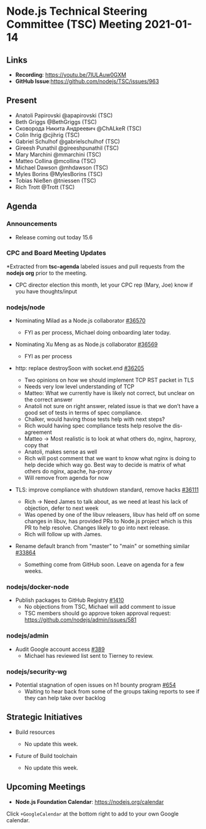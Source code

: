 # Node.js Technical Steering Committee (TSC) Meeting 2021-01-14

## Links

* **Recording**: <https://youtu.be/7lULAuw0GXM>
* **GitHub Issue**:<https://github.com/nodejs/TSC/issues/963>

## Present

* Anatoli Papirovski @apapirovski (TSC)
* Beth Griggs @BethGriggs (TSC)
* Сковорода Никита Андреевич @ChALkeR (TSC)
* Colin Ihrig @cjihrig (TSC)
* Gabriel Schulhof @gabrielschulhof (TSC)
* Gireesh Punathil @gireeshpunathil (TSC)
* Mary Marchini @mmarchini (TSC)
* Matteo Collina @mcollina (TSC)
* Michael Dawson @mhdawson (TSC)
* Myles Borins @MylesBorins (TSC)
* Tobias Nießen @tniessen (TSC)
* Rich Trott @Trott (TSC)

## Agenda

### Announcements

* Release coming out today 15.6

### CPC and Board Meeting Updates

*Extracted from **tsc-agenda** labeled issues and pull requests from the **nodejs org** prior to the meeting.

* CPC director election this month, let your CPC rep (Mary, Joe) know if you have thoughts/input

### nodejs/node

* Nominating Milad as a Node.js collaborator [#36570](https://github.com/nodejs/node/issues/36570)
  * FYI as per process, Michael doing onboarding later today.

* Nominating Xu Meng as as Node.js collaborator [#36569](https://github.com/nodejs/node/issues/36569)
  * FYI as per process

* http: replace destroySoon with socket.end [#36205](https://github.com/nodejs/node/pull/36205)
  * Two opinions on how we should implement TCP RST packet in TLS
  * Needs very low level understanding of TCP
  * Matteo: What we currently have is likely not correct, but unclear on the correct answer
  * Anatoli not sure on right answer, related issue is that we don’t have a good set of tests
    in terms of spec compliance.
  * Chalker, would having those tests help with next steps?
  * Rich would having spec compliance tests help resolve the dis-agreement
  * Matteo -> Most realistic is to look at what others do, nginx, haproxy, copy that
  * Anatoli, makes sense as well
  * Rich will post comment that we want to know what nginx is doing to help decide which way
    go. Best way to decide is matrix of what others do nginx, apache, ha-proxy
  * Will remove from agenda for now

* TLS: improve compliance with shutdown standard, remove hacks [#36111](https://github.com/nodejs/node/pull/36111)
  * Rich -> Need James to talk about, as we need at least his lack of objection, defer to next week
  * Was opened by one of the libuv releasers, libuv has held off on some changes in libuv, has provided PRs to Node.js project which is this PR to help resolve. Changes  likely to go into next release.
  * Rich will follow up with James.

* Rename default branch from "master" to "main" or something similar [#33864](https://github.com/nodejs/node/issues/33864)
  * Something come from GitHub soon. Leave on agenda for a few weeks.

### nodejs/docker-node

* Publish packages to GitHub Registry [#1410](https://github.com/nodejs/docker-node/pull/1410)
  * No objections from TSC, Michael will add comment to issue
  * TSC members should go approve token approval request: <https://github.com/nodejs/admin/issues/581>

### nodejs/admin

* Audit Google account access [#389](https://github.com/nodejs/admin/issues/389)
  * Michael has reviewed list sent to Tierney to review.

### nodejs/security-wg

* Potential stagnation of open issues on h1 bounty program [#654](https://github.com/nodejs/security-wg/issues/654)
  * Waiting to hear back from some of the groups taking reports to see if they can help take over backlog

## Strategic Initiatives

* Build resources
  * No update this week.

* Future of Build toolchain
  * No update this week.

## Upcoming Meetings

* **Node.js Foundation Calendar**: <https://nodejs.org/calendar>

Click `+GoogleCalendar` at the bottom right to add to your own Google calendar.
